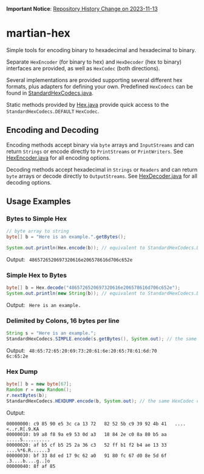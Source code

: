 **Important Notice**: [Repository History Change on 2023-11-13](./NOTICES.md#repository-history-change---2023-11-13)
# martian-hex

Simple tools for encoding binary to hexadecimal and hexadecimal to binary.

Separate `HexEncoder` (for binary to hex) and `HexDecoder` (hex to binary) interfaces are provided, as well as `HexCodec` (both directions). 

Several implementations are provided supporting several different hex formats, plus adapters for defining your own.  Predefined `HexCodecs` can be found in [StandardHexCodecs.java](src/main/java/com/martiansoftware/hex/StandardHexCodecs.java).

Static methods provided by [Hex.java](src/main/java/com/martiansoftware/hex/Hex.java) provide quick access to the `StandardHexCodecs.DEFAULT` `HexCodec`.

## Encoding and Decoding

Encoding methods accept binary via `byte` arrays and `InputStreams` and can return `Strings` or encode directly to `PrintStreams` or `PrintWriters`.  See [HexEncoder.java](src/main/java/com/martiansoftware/hex/HexEncoder.java) for all encoding options.

Decoding methods accept hexadecimal in `Strings` or `Readers` and can return `byte` arrays or decode directly to `OutputStreams`.   See [HexDecoder.java](src/main/java/com/martiansoftware/hex/HexDecoder.java) for all decoding options.


## Usage Examples

### Bytes to Simple Hex

```java
// byte array to string
byte[] b = "Here is an example.".getBytes();

System.out.println(Hex.encode(b)); // equivalent to StandardHexCodecs.DEFAULT.encode
```

Output:
<code>
4865726520697320616e206578616d706c652e
</code>

### Simple Hex to Bytes
```java
byte[] b = Hex.decode("4865726520697320616e206578616d706c652e");
System.out.println(new String(b)); // equivalent to StandardHexCodecs.DEFAULT.decode
```

Output:
<code>
Here is an example.
</code>

### Delimited by Colons, 16 bytes per line
```java
String s = "Here is an example.";
StandardHexCodecs.SIMPLE.encode(s.getBytes(), System.out); // the same HexCodec can decode this back to binary as well
```
Output:
<code>
48:65:72:65:20:69:73:20:61:6e:20:65:78:61:6d:70
6c:65:2e
</code>

### Hex Dump
```java
byte[] b = new byte[67];
Random r = new Random();
r.nextBytes(b);
StandardHexCodecs.HEXDUMP.encode(b, System.out); // the same HexCodec can decode this back to binary as well
```
Output:
```none
00000000: c9 85 90 e5 3c ca 13 72   82 52 5b c9 39 92 4b 41   ....<..r.R[.9.KA
00000010: b9 a8 f8 9a e9 53 0d a3   18 84 2e c0 8a 80 b5 aa   .....S..........
00000020: af b5 cf b5 25 2a 36 c3   52 ff b1 f2 b4 ae 13 33   ....%*6.R......3
00000030: bf 33 8d ed 17 9c 62 a0   91 80 fc 67 d0 8e 5d 6f   .3....b....g..]o
00000040: 8f af 85    
```
